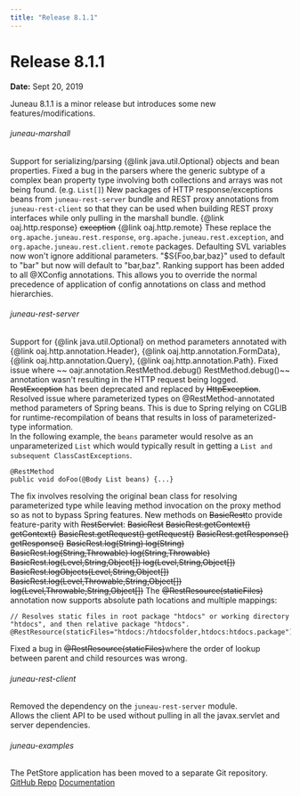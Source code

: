 ```yaml
---
title: "Release 8.1.1"
---
```


# Release 8.1.1

**Date:** Sept 20, 2019

Juneau 8.1.1 is a minor release but introduces some new features/modifications.
###### juneau-marshall

Support for serializing/parsing \{@link java.util.Optional\} objects and bean properties.
Fixed a bug in the parsers where the generic subtype of a complex bean property type involving both collections and arrays
was not being found.  (e.g. `List[]`)
New packages of HTTP response/exceptions beans from `juneau-rest-server` bundle and REST proxy annotations from `juneau-rest-client` 
so that they can be used when building REST proxy interfaces while only pulling in the marshall bundle.
\{@link oaj.http.response\}
~~exception~~
\{@link oaj.http.remote\}
These replace the `org.apache.juneau.rest.response`, `org.apache.juneau.rest.exception`, and `org.apache.juneau.rest.client.remote` packages.
Defaulting SVL variables now won't ignore additional parameters.
"$S\{Foo,bar,baz\}" used to default to "bar" but now will default to "bar,baz".
Ranking support has been added to all @XConfig annotations.
This allows you to override the normal precedence of application of config annotations on class and method hierarchies.
###### juneau-rest-server

Support for \{@link java.util.Optional\} on method parameters annotated with \{@link oaj.http.annotation.Header\}, \{@link oaj.http.annotation.FormData\},  
\{@link oaj.http.annotation.Query\}, \{@link oaj.http.annotation.Path\}.
Fixed issue where ~~ oajr.annotation.RestMethod.debug() RestMethod.debug()~~ annotation wasn't resulting
in the HTTP request being logged.
~~RestException~~ has been deprecated and replaced by ~~HttpException~~.
Resolved issue where parameterized types on @RestMethod-annotated method parameters of Spring beans.
This is due to Spring relying on CGLIB for runtime-recompilation of beans that results in loss of parameterized-type
information.  
In the following example, the `beans` parameter would resolve as an unparameterized `List`
which would typically result in getting a `List and subsequent ClassCastExceptions`.   

```text
@RestMethod
public void doFoo(@Body List beans) {...}
```


The fix involves resolving the original bean class for resolving parameterized type while leaving
method invocation on the proxy method so as not to bypass Spring features.
New methods on ~~BasicRest~~to provide feature-parity with ~~RestServlet~~:
~~BasicRest~~
~~BasicRest.getContext() getContext()~~
~~BasicRest.getRequest() getRequest()~~
~~BasicRest.getResponse() getResponse()~~
~~BasicRest.log(String) log(String)~~
~~BasicRest.log(String,Throwable) log(String,Throwable)~~
~~BasicRest.log(Level,String,Object[]) log(Level,String,Object[])~~
~~BasicRest.logObjects(Level,String,Object[])~~
~~BasicRest.log(Level,Throwable,String,Object[]) log(Level,Throwable,String,Object[])~~
The ~~@RestResource(staticFiles)~~ annotation now supports absolute path locations and multiple mappings:

```text
// Resolves static files in root package "htdocs" or working directory "htdocs", and then relative package "htdocs".
@RestResource(staticFiles="htdocs:/htdocsfolder,htdocs:htdocs.package")
```


Fixed a bug in ~~@RestResource(staticFiles)~~where the order of lookup between parent and child resources
was wrong.
###### juneau-rest-client

Removed the dependency on the `juneau-rest-server` module.  
Allows the client API to be used without pulling in all the javax.servlet and server dependencies.
###### juneau-examples

The PetStore application has been moved to a separate Git repository.
[GitHub Repo](https://github.com/apache/juneau-petstore)
[Documentation](http://juneau.apache.org/index.html#petstore.html)
